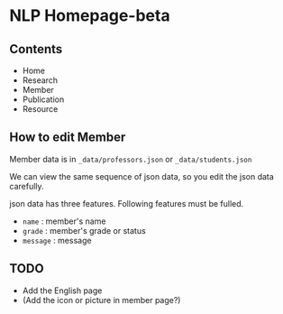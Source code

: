 # NLP Homepage-beta

## Contents
 - Home
 - Research
 - Member
 - Publication
 - Resource

## How to edit Member
Member data is in `_data/professors.json` or `_data/students.json`

We can view the same sequence of json data, so you edit the json data carefully.


json data has three features. Following features must be fulled.

 - `name` : member's name
 - `grade` : member's grade or status
 - `message` : message

## TODO
 - Add the English page
 - (Add the icon or picture in member page?)